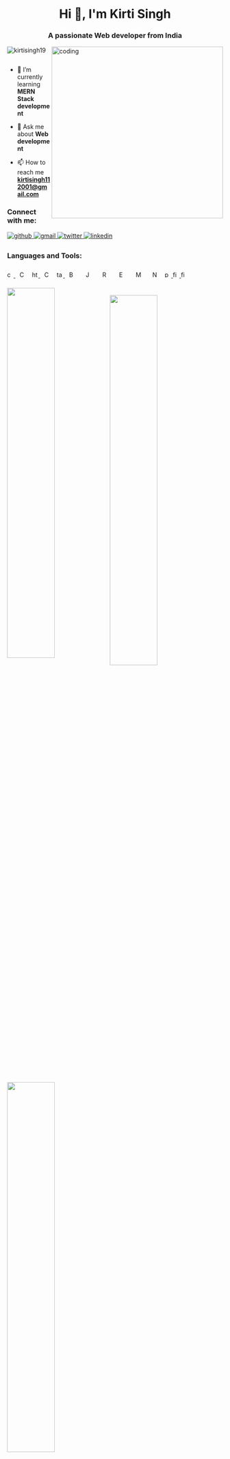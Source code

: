 <h1 align="center">Hi 👋, I'm Kirti Singh</h1>
<h3 align="center">A passionate Web developer from India</h3>
<img align="right" alt="coding" width="400"src="https://cdn.dribbble.com/users/331265/screenshots/2542587/gabi-d.gif">
<p align="left"> <img src="https://komarev.com/ghpvc/?username=kirtisingh19&label=Profile%20views&color=0e75b6&style=flat" alt="kirtisingh19" /> </p>

<p align="left"> <a href="https://twitter.com/" target="blank"><img src="https://img.shields.io/twitter/follow/?logo=twitter&style=for-the-badge" alt="" /></a> </p>

- 🌱 I’m currently learning **MERN Stack development**

- 💬 Ask me about **Web development**

- 📫 How to reach me **kirtisingh112001@gmail.com**

<h3 align="left"><b>Connect with me:</b></h3>
<div align="left">
<a href="https://github.com/kirtisingh19" target="_blank">
<img src=https://img.shields.io/badge/github-%2324292e.svg?&style=for-the-badge&logo=github&logoColor=white alt=github style="margin-bottom: 5px;" />
</a>
  <a href="" target="_blank">
<img src=https://img.shields.io/badge/Gmail-D14836?style=for-the-badge&logo=gmail&logoColor=white=for-the-badge&logo=gmail&logoColor=white alt=gmail style="margin-bottom: 5px;" />
</a>
<a href="https://twitter.com/KirtiSingh011" target="_blank">
<img src=https://img.shields.io/badge/twitter-%2300acee.svg?&style=for-the-badge&logo=twitter&logoColor=white alt=twitter style="margin-bottom: 5px;" />
</a>
<a href="https://www.linkedin.com/in/kirti-singh-a6236a234/" target="_blank">
<img src=https://img.shields.io/badge/linkedin-%231E77B5.svg?&style=for-the-badge&logo=linkedin&logoColor=white alt=linkedin style="margin-bottom:5px;" />
</a>
</div>  


<h3 align="left"><b>Languages and Tools:</b></h3>
<p align="left">
 <a href="https://www.cprogramming.com/" target="_blank" rel="noreferrer"> <img src="https://img.shields.io/badge/C-00599C?style=for-the-badge&logo=c&logoColor=white" alt="c"  height="15"/> </a>
 <a href="https://www.cplusplus.com/" target="_blank"><img style="margin: 10px" src="https://img.shields.io/badge/C%2B%2B-00599C?style=for-the-badge&logo=c%2B%2B&logoColor=white" alt="C++" height="15" /></a>  
 <a href="https://www.w3.org/html/" target="_blank" rel="noreferrer"> <img src="https://img.shields.io/badge/HTML5-E34F26?style=for-the-badge&logo=html5&logoColor=white" alt="html5"  height="15"/> </a>
  <a href="https://www.w3schools.com/css/" target="_blank"><img style="margin: 10px" src="https://img.shields.io/badge/CSS3-1572B6?style=for-the-badge&logo=css3&logoColor=white" alt="CSS3" height="15" /></a> 
  <a href="https://tailwindcss.com/" target="_blank" rel="noreferrer"> <img src="https://img.shields.io/badge/Tailwind_CSS-38B2AC?style=for-the-badge&logo=tailwind-css&logoColor=white" alt="tailwind" height="15"/> </a> 
  <a href="https://getbootstrap.com/docs/3.4/javascript/" target="_blank"><img style="margin: 10px" src="https://img.shields.io/badge/Bootstrap-563D7C?style=for-the-badge&logo=bootstrap&logoColor=white" alt="Bootstrap" height="15" /></a>
  <a href="https://www.javascript.com/" target="_blank"><img style="margin: 10px" src="https://img.shields.io/badge/JavaScript-323330?style=for-the-badge&logo=javascript&logoColor=F7DF1E" alt="JavaScript" height="15" /></a>  
<a href="https://reactjs.org/" target="_blank"><img style="margin: 10px" src="https://img.shields.io/badge/React-20232A?style=for-the-badge&logo=react&logoColor=61DAFB" alt="React" height="15" /></a>  
<a href="https://expressjs.com/" target="_blank"><img style="margin: 10px" src="https://profilinator.rishav.dev/skills-assets/express-original-wordmark.svg" alt="Express.js" height="15" /></a>  
<a href="https://www.mongodb.com/" target="_blank"><img style="margin: 10px" src="https://img.shields.io/badge/MongoDB-4EA94B?style=for-the-badge&logo=mongodb&logoColor=white" alt="MongoDB" height="15" /></a>  
<a href="https://nodejs.org/" target="_blank"><img style="margin: 10px" src="https://img.shields.io/badge/Node.js-339933?style=for-the-badge&logo=nodedotjs&logoColor=white" alt="Node.js" height="15" /></a>  
<a href="https://postman.com" target="_blank" rel="noreferrer"> <img src="https://img.shields.io/badge/Postman-FF6C37?style=for-the-badge&logo=Postman&logoColor=white" alt="postman" height="15"/> </a>
<a href="https://www.figma.com/" target="_blank" rel="noreferrer"> <img src="https://img.shields.io/badge/Figma-F24E1E?style=for-the-badge&logo=figma&logoColor=white" alt="figma" height="15"/> </a>
<a href="https://www.figma.com/" target="_blank" rel="noreferrer"> <img src="https://img.shields.io/badge/Canva-%2300C4CC.svg?&style=for-the-badge&logo=Canva&logoColor=white" alt="figma" height="15"/> </a> 
<div>
<img align="left" width="47%" src="https://github-readme-stats.vercel.app/api?username=kirtisingh19&show_icons=true&title_color=aa336a&icon_color=aa336a&text_color=7EC8E3&bg_color=050A30" /></br>
<img width="47%" src="https://github-readme-stats.vercel.app/api/top-langs/?username=kirtisingh19&show_icons=true&title_color=aa336a&icon_color=aa336a&text_color=7EC8E3&bg_color=050A30&layout=compact" />

</div>
<div>
<img align="center" width="47%"src="https://github-readme-streak-stats.herokuapp.com/?user=kirtisingh19&&show_icons=true&title_color=ffffff&icon_color=bb2acf&text_color=daf7dc&bg_color=151515" />

